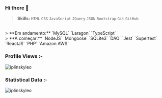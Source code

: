 ### Hi there 👋



> **Skills:** `HTML` `CSS` `JavaScript` `JQuery` `JSON` `Bootstrap` `Git` `GitHub`
<br>
> **Em andamento:** `MySQL` `Laragon` `TypeScript`
<br>
> **A começar:** `NodeJS` `Mongoose` `SQLite3` `DAO` `Jest` `Supertest` `ReactJS` `PHP` `Amazon AWS`



<p align="right"> <h3>Profile Views :-</h3> <img src="https://komarev.com/ghpvc/?username=iplinskyleo&label=Profile%20views&color=0e75b6&style=flat"
    alt="iplinskyleo" /> 
</p>

<h3>Statistical Data :-</h3>
<p><img align="center"
    src="https://github-readme-stats.vercel.app/api/top-langs?username=iplinskyleo&show_icons=true&locale=en&bg_color=0d1117&text_color=ffffff&layout=compact"
    alt="iplinskyleo" 
    bg_color=#808080/>
</p>

<!--
**IplinskyLeo/iplinskyleo** is a ✨ _special_ ✨ repository because its `README.md` (this file) appears on your GitHub profile.

Here are some ideas to get you started:

- 🔭 I’m currently working on ...
- 🌱 I’m currently learning ...
- 👯 I’m looking to collaborate on ...
- 🤔 I’m looking for help with ...
- 💬 Ask me about ...
- 📫 How to reach me: ...
- 😄 Pronouns: ...
- ⚡ Fun fact: ...
-->

